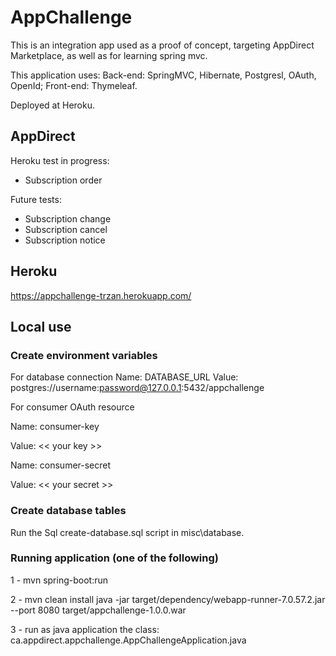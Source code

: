 # AppChallenge

This is an integration app used as a proof of concept, targeting AppDirect Marketplace, as well as for learning
spring mvc.

This application uses:
Back-end: SpringMVC, Hibernate, Postgresl, OAuth, OpenId;
Front-end: Thymeleaf.

Deployed at Heroku.

## AppDirect

Heroku test in progress:
- Subscription order

Future tests:
- Subscription change
- Subscription cancel
- Subscription notice


## Heroku
https://appchallenge-trzan.herokuapp.com/


## Local use
### Create environment variables

For database connection
Name: DATABASE_URL 
Value: postgres://username:password@127.0.0.1:5432/appchallenge

For consumer OAuth resource

Name: consumer-key

Value: << your key >>

Name: consumer-secret

Value: << your secret >>

### Create database tables
Run the Sql create-database.sql script in misc\database.

### Running application (one of the following)
1 - mvn spring-boot:run

2 - mvn clean install
    java -jar target/dependency/webapp-runner-7.0.57.2.jar --port 8080 target/appchallenge-1.0.0.war
    
3 - run as java application the class: ca.appdirect.appchallenge.AppChallengeApplication.java